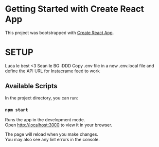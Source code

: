 # Getting Started with Create React App

This project was bootstrapped with [Create React App](https://github.com/facebook/create-react-app).

# SETUP
Luca le best <3
Sean le BG :DDD
Copy .env file in a new .env.local file and define the API URL for Instacrame feed to work

## Available Scripts

In the project directory, you can run:

### `npm start`

Runs the app in the development mode.\
Open [http://localhost:3000](http://localhost:3000) to view it in your browser.

The page will reload when you make changes.\
You may also see any lint errors in the console.